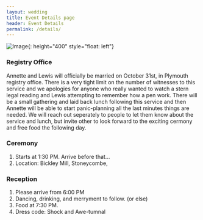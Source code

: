 ```yaml
---
layout: wedding
title: Event Details page
header: Event Details
permalink: /details/
---
```


![Image](/assets/images/gallery/02_Cb_GoldenBokeh_SD_0028.jpg){: height="400" style="float: left"}

### Registry Office
Annette and Lewis will officially be married on October 31st, in Plymouth registry office. There is a very tight limit on the number of witnesses to this service and we apologies for anyone who really wanted to watch a stern legal reading and Lewis attempting to remember how a pen work. There will be a small gathering and laid back lunch following this service and then Annette will be able to start panic-planning all the last minutes things are needed. We will reach out seperately to people to let them know about the service and lunch, but invite other to look forward to the exciting cermony and free food the following day. 

### Ceremony
 1. Starts at 1:30 PM. Arrive before that...
 2.  Location: Bickley Mill, Stoneycombe, 

### Reception
1. Please arrive from 6:00 PM
2. Dancing, drinking, and merryment to follow. (or else)
3. Food at 7:30 PM. 
4. Dress code: Shock and Awe-tumnal 
